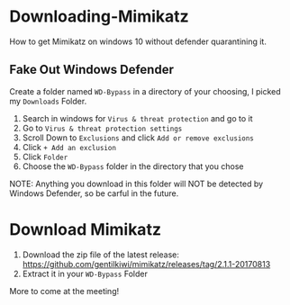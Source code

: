 # Downloading-Mimikatz
How to get Mimikatz on windows 10 without defender quarantining it.


## Fake Out Windows Defender
Create a folder named `WD-Bypass` in a directory of your choosing, I picked my `Downloads` Folder.

1. Search in windows for `Virus & threat protection` and go to it
2. Go to `Virus & threat protection settings` 
3. Scroll Down to `Exclusions` and click `Add or remove exclusions`
4. Click `+ Add an exclusion`
5. Click `Folder`
6. Choose the `WD-Bypass` folder in the directory that you chose

NOTE: Anything you download in this folder will NOT be detected by Windows Defender, so be carful in the future.

# Download Mimikatz

1. Download the zip file of the latest release: https://github.com/gentilkiwi/mimikatz/releases/tag/2.1.1-20170813
2. Extract it in your `WD-Bypass` Folder 
 
More to come at the meeting!
